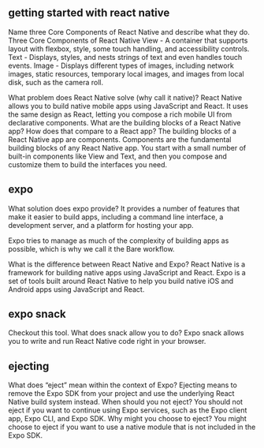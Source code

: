 ## getting started with react native

Name three Core Components of React Native and describe what they do.
Three Core Components of React Native
View - A container that supports layout with flexbox, style, some touch handling, and accessibility controls.
Text - Displays, styles, and nests strings of text and even handles touch events.
Image - Displays different types of images, including network images, static resources, temporary local images, and images from local disk, such as the camera roll.

What problem does React Native solve (why call it native)?
React Native allows you to build native mobile apps using JavaScript and React. It uses the same design as React, letting you compose a rich mobile UI from declarative components.
What are the building blocks of a React Native app? How does that compare to a React app?
The building blocks of a React Native app are components. Components are the fundamental building blocks of any React Native app. You start with a small number of built-in components like View and Text, and then you compose and customize them to build the interfaces you need.

## expo

What solution does expo provide?
 It provides a number of features that make it easier to build apps, including a command line interface, a development server, and a platform for hosting your app.

Expo tries to manage as much of the complexity of building apps as possible, which is why we call it the Bare workflow.

What is the difference between React Native and Expo?
React Native is a framework for building native apps using JavaScript and React. Expo is a set of tools built around React Native to help you build native iOS and Android apps using JavaScript and React.

## expo snack

Checkout this tool. What does snack allow you to do?
Expo snack allows you to write and run React Native code right in your browser.

## ejecting

What does “eject” mean within the context of Expo?
Ejecting means to remove the Expo SDK from your project and use the underlying React Native build system instead.
When should you not eject?
You should not eject if you want to continue using Expo services, such as the Expo client app, Expo CLI, and Expo SDK.
Why might you choose to eject?
You might choose to eject if you want to use a native module that is not included in the Expo SDK.